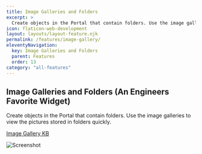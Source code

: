 ```yaml
---
title: Image Galleries and Folders
excerpt: >
  Create objects in the Portal that contain folders. Use the image galleries to view the pictures stored in folders quickly.
icon: flaticon-web-development
layout: layouts/layout-feature.njk
permalink: /features/image-gallery/
eleventyNavigation:
  key: Image Galleries and Folders
  parent: Features
  order: 13
category: "all-features"
---
```


## Image Galleries and Folders (An Engineers Favorite Widget)

Create objects in the Portal that contain folders. Use the image galleries to view the pictures stored in folders quickly.

[Image Gallery KB](http://kb.siportal.com/portal3/kb/#article/?rID=KB&KBID=73&Method=View&Permalink=3F28241D477D7F5D475B535C627E705648465056617F702E3F40DAEDACCE0E02BD4C81833CAC2164EBED93EF2C86826296391C94B729E46D59236982912ED30260)

<img class="img-fluid" src="https://www.itportal.com/v4/images/1550146314963.png" alt="Screenshot">